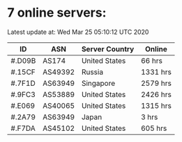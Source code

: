 # 7 online servers:

Latest update at: Wed Mar 25 05:10:12 UTC 2020

| ID | ASN | Server Country | Online |
| -- | --- | -------------- | ------ |
| #.D09B | AS174 | United States | 66 hrs |
| #.15CF | AS49392 | Russia | 1331 hrs |
| #.7F1D | AS63949 | Singapore | 2579 hrs |
| #.9FC3 | AS53889 | United States | 2426 hrs |
| #.E069 | AS40065 | United States | 1315 hrs |
| #.2A79 | AS63949 | Japan | 3 hrs |
| #.F7DA | AS45102 | United States | 605 hrs |

